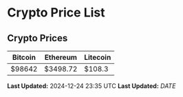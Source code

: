 # Crypto Price List

## Crypto Prices
| Bitcoin | Ethereum | Litecoin |
| ------- | -------- | -------- |
| $98642 | $3498.72 | $108.3 |
**Last Updated:** 2024-12-24 23:35 UTC
**Last Updated:** $DATE$
